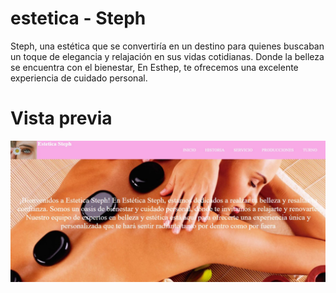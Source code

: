 # estetica - Steph
 Steph, una estética que se convertiría en un destino para quienes buscaban un toque de elegancia y relajación en sus vidas cotidianas. Donde la belleza se encuentra con el bienestar, En Esthep, te ofrecemos una excelente experiencia de cuidado personal.

 # Vista previa
<img src="vista-previa.jpg">
